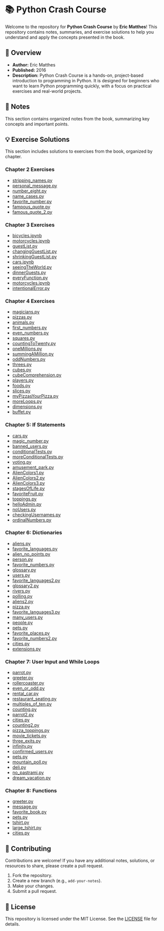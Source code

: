 # 📚 Python Crash Course

Welcome to the repository for **Python Crash Course** by **Eric Matthes**! This repository contains notes, summaries, and exercise solutions to help you understand and apply the concepts presented in the book.

## 📖 Overview

* **Author:** Eric Matthes
* **Published:** 2016
* **Description:** Python Crash Course is a hands-on, project-based introduction to programming in Python. It is designed for beginners who want to learn Python programming quickly, with a focus on practical exercises and real-world projects.

## 📝 Notes

This section contains organized notes from the book, summarizing key concepts and important points.

## 💡 Exercise Solutions

This section includes solutions to exercises from the book, organized by chapter.

### Chapter 2 Exercises

* [stripping\_names.py](/Chapter2/stripping_names.py)
* [personal\_message.py](/Chapter2/personal_message.py)
* [number\_eight.py](/Chapter2/number_eight.py)
* [name\_cases.py](/Chapter2/name_cases.py)
* [favorite\_number.py](/Chapter2/favorite_number.py)
* [fampous\_quote.py](/Chapter2/famous_quote.py)
* [famous\_quote\_2.py](/Chapter2/famous_quote_2.py)

### Chapter 3 Exercises

* [bicycles.ipynb](/Chapter3/bicycles.ipynb)
* [motorcycles.ipynb](/Chapter3/motorcycles.ipynb)
* [guestList.py](/Chapter3/guestList.py)
* [changingGuestList.py](/Chapter3/changingGuestList.py)
* [shrinkingGuestList.py](/Chapter3/shrinkingGuestList.py)
* [cars.ipynb](/Chapter3/cars.ipynb)
* [seeingTheWorld.py](/Chapter3/seeingTheWorld.py)
* [dinnerGuests.py](/Chapter3/dinnerGuests.py)
* [everyFunction.py](/Chapter3/everyFunction.py)
* [motorcycles.ipynb](/Chapter3/motorcycles.ipynb)
* [intentionalError.py](/Chapter3/intentionalError.py)

### Chapter 4 Exercises

* [magicians.py](/Chapter4/magicians.py)
* [pizzas.py](/Chapter4/pizzas.py)
* [animals.py](/Chapter4/animals.py)
* [first\_numbers.py](/Chapter4/first_numbers.py)
* [even\_numbers.py](/Chapter4/even_numbers.py)
* [squares.py](/Chapter4/squares.py)
* [countingToTwenty.py](/Chapter4/countingToTwenty.py)
* [oneMillions.py](/Chapter4/oneMillion.py)
* [summingAMillion.py](/Chapter4/summingAMillion.py)
* [oddNumbers.py](/Chapter4/oddNumbers.py)
* [threes.py](/Chapter4/threes.py)
* [cubes.py](/Chapter4/cubes.py)
* [cubeComprehension.py](/Chapter4/cubeComprehension.py)
* [players.py](/Chapter4/players.py)
* [foods.py](/Chapter4/foods.py)
* [slices.py](/Chapter4/slices.py)
* [myPizzasYourPizza.py](/Chapter4/myPizzasYourPizza.py)
* [moreLoops.py](/Chapter4/moreLoops.py)
* [dimensions.py](/Chapter4/dimensions.py)
* [buffet.py](/Chapter4/buffet.py)

### Chapter 5: If Statements

* [cars.py](/Chapter5/cars.py)
* [magic_number.py](/Chapter5/magic_number.py)
* [banned_users.py](/Chapter5/banned_users.py)
* [conditionalTests.py](/Chapter5/conditionalTests.py)
* [moreConditionalTests.py](/Chapter5/moreConditionalTests.py)
* [voting.py](/Chapter5/voting.py)
* [amusement_park.py](/Chapter5/amusement_park.py)
* [AlienColors1.py](/Chapter5/AlienColors1.py)
* [AlienColors2.py](/Chapter5/AlienColors2.py)
* [AlienColors3.py](/Chapter5/AlienColors3.py)
* [stagesOfLife.py](/Chapter5/stagesOfLife.py)
* [favoriteFruit.py](/Chapter5/favoriteFruit.py)
* [toppings.py](/Chapter5/toppings.py)
* [helloAdmin.py](/Chapter5/helloAdmin.py)
* [noUsers.py](/Chapter5/noUsers.py)
* [checkingUsernames.py](/Chapter5/checkingUsernames.py)
* [ordinalNumbers.py](/Chapter5/ordinalNumbers.py)

### Chapter 6: Dictionaries

* [aliens.py](/Chapter6/aliens.py)
* [favorite_languages.py](/Chapter6/favorite_languages.py)
* [alien_no_points.py](/Chapter6/alien_no_points.py)
* [person.py](/Chapter6/person.py)
* [favorite_numbers.py](/Chapter6/favorite_numbers.py)
* [glossary.py](/Chapter6/glossary.py)
* [users.py](/Chapter6/users.py)
* [favorite_languages2.py](/Chapter6/favorite_languages2.py)
* [glossary2.py](/Chapter6/glossary2.py)
* [rivers.py](/Chapter6/rivers.py)
* [polling.py](/Chapter6/polling.py)
* [aliens2.py](/Chapter6/aliens2.py)
* [pizza.py](/Chapter6/pizza.py)
* [favorite_languages3.py](/Chapter6/favorite_languages3.py)
* [many_users.py](/Chapter6/many_users.py)
* [people.py](/Chapter6/people.py)
* [pets.py](/Chapter6/pets.py)
* [favorite_places.py](/Chapter6/favorite_places.py)
* [favorite_numbers2.py](/Chapter6/favorite_numbers2.py)
* [cities.py](/Chapter6/cities.py)
* [extensions.py](/Chapter6/extensions.py)

### Chapter 7: User Input and While Loops

* [parrot.py](/Chapter7/parrot.py)
* [greeter.py](/Chapter7/greeter.py)
* [rollercoaster.py](/Chapter7/rollercoaster.py)
* [even_or_odd.py](/Chapter7/even_or_odd.py)
* [rental_car.py](/Chapter7/rental_car.py)
* [restaurant_seating.py](/Chapter7/restaurant_seating.py)
* [multiples_of_ten.py](/Chapter7/multiples_of_ten.py)
* [counting.py](/Chapter7/counting.py)
* [parrot2.py](/Chapter7/parrot2.py)
* [cities.py](/Chapter7/cities.py)
* [counting2.py](/Chapter7/counting2.py)
* [pizza_toppings.py](/Chapter7/pizza_toppings.py)
* [movie_tickets.py](/Chapter7/movie_tickets.py)
* [three_exits.py](/Chapter7/three_exits.py)
* [infinity.py](/Chapter7/infinity.py)
* [confirmed_users.py](/Chapter7/confirmed_users.py)
* [pets.py](/Chapter7/pets.py)
* [mountain_poll.py](/Chapter7/mountain_poll.py)
* [deli.py](/Chapter7/deli.py)
* [no_pastrami.py](/Chapter7/no_pastrami.py)
* [dream_vacation.py](/Chapter7/dream_vacation.py)

### Chapter 8: Functions
* [greeter.py](/Chapter8/greeter.py)
* [message.py](/Chapter8/message.py)
* [favorite_book.py](/Chapter8/favorite_book.py)
* [pets.py](/Chapter8/pets.py)
* [tshirt.py](/Chapter8/tshirt.py)
* [large_tshirt.py](/Chapter8/large_tshirt.py)
* [cities.py](/Chapter8/cities.py)

## 🤝 Contributing

Contributions are welcome! If you have any additional notes, solutions, or resources to share, please create a pull request.

1. Fork the repository.
2. Create a new branch (e.g., `add-your-notes`).
3. Make your changes.
4. Submit a pull request.

## 📄 License

This repository is licensed under the MIT License. See the [LICENSE](LICENSE) file for details.
